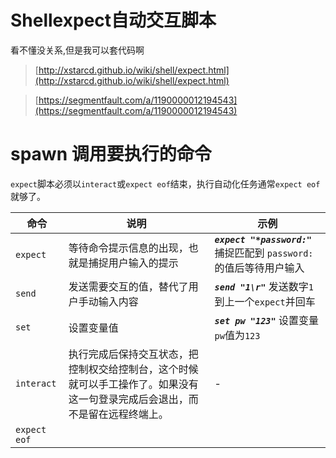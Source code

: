 # Shellexpect自动交互脚本


看不懂没关系,但是我可以套代码啊 

>[http://xstarcd.github.io/wiki/shell/expect.html](http://xstarcd.github.io/wiki/shell/expect.html)  

>[https://segmentfault.com/a/1190000012194543](https://segmentfault.com/a/1190000012194543)  

# spawn 调用要执行的命令

`expect`脚本必须以`interact`或`expect eof`结束，执行自动化任务通常`expect eof`就够了。 

|命令|说明|示例|
|-|-|-|
|`expect`|等待命令提示信息的出现，也就是捕捉用户输入的提示 |***`expect "*password:"`*** 捕捉匹配到 `password:` 的值后等待用户输入|
|`send`|发送需要交互的值，替代了用户手动输入内容|***`send "1\r"`*** 发送数字`1`到上一个`expect`并回车|
|`set`|设置变量值|***`set pw "123"`*** 设置变量`pw`值为`123`|
|`interact` |执行完成后保持交互状态，把控制权交给控制台，这个时候就可以手工操作了。如果没有这一句登录完成后会退出，而不是留在远程终端上。|-|
|`expect eof` ||

